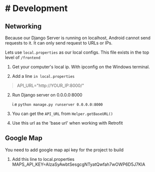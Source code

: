 # # Development

## Networking

Because our Django Server is running on localhost, Android cannot send requests to it. It can only send request to URLs or IPs.

Lets use `local.properties` as our local configs. This file exists in the top level of `/frontend`

1. Get your computer's local ip. With ipconfig on the Windows terminal.

2. Add a line `in local.properties`

> API_URL="http://YOUR_IP:8000/"

2. Run Django server on 0.0.0.0:8000

   i.e `python manage.py runserver 0.0.0.0:8000`

3. You can get the `API_URL` from `Helper.getBaseURL()`

4. Use this url as the 'base url' when working with Retrofit

## Google Map

You need to add google map api key for the project to build

1. Add this line to local.properties
MAPS_API_KEY=AIzaSyAwbtSesgcgNTyatQwfah7wOWP6D5J7KlA
